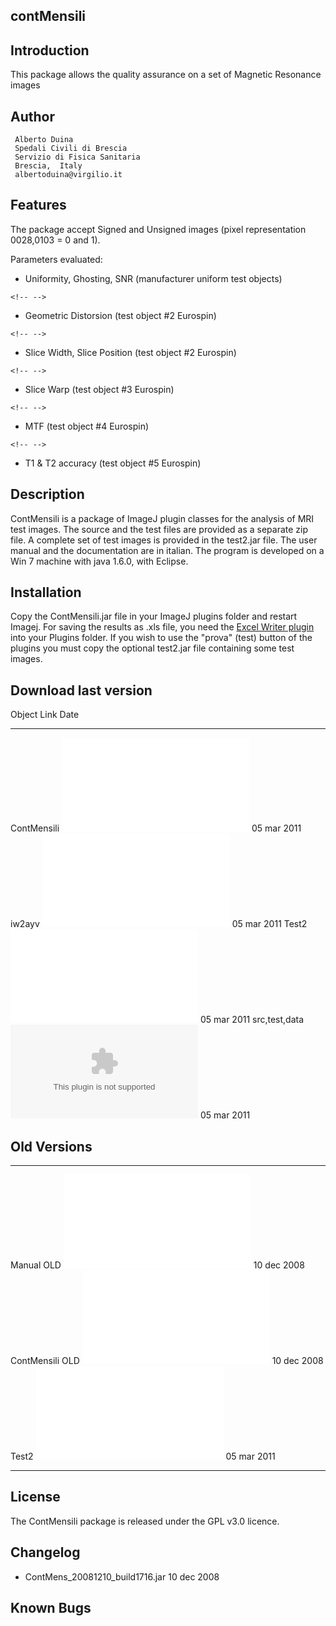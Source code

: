 ## contMensili

## Introduction

This package allows the quality assurance on a set of Magnetic Resonance
images

## Author

     Alberto Duina
     Spedali Civili di Brescia
     Servizio di Fisica Sanitaria
     Brescia,  Italy
     albertoduina@virgilio.it

## Features

The package accept Signed and Unsigned images (pixel representation
0028,0103 = 0 and 1).

Parameters evaluated:

-   Uniformity, Ghosting, SNR (manufacturer uniform test objects)

```{=html}
<!-- -->
```
-   Geometric Distorsion (test object #2 Eurospin)

```{=html}
<!-- -->
```
-   Slice Width, Slice Position (test object #2 Eurospin)

```{=html}
<!-- -->
```
-   Slice Warp (test object #3 Eurospin)

```{=html}
<!-- -->
```
-   MTF (test object #4 Eurospin)

```{=html}
<!-- -->
```
-   T1 & T2 accuracy (test object #5 Eurospin)

## Description

ContMensili is a package of ImageJ plugin classes for the analysis of
MRI test images. The source and the test files are provided as a
separate zip file. A complete set of test images is provided in the
test2.jar file. The user manual and the documentation are in italian.
The program is developed on a Win 7 machine with java 1.6.0, with
Eclipse.

## Installation

Copy the ContMensili.jar file in your ImageJ plugins folder and restart
Imagej. For saving the results as .xls file, you need the [Excel Writer
plugin](http://rsb.info.nih.gov/ij/plugins/excel-writer.html) into your
Plugins folder. If you wish to use the "prova" (test) button of the
plugins you must copy the optional test2.jar file containing some test
images.

## Download last version

  Object          Link                                                             Date
  --------------- ------------------------------------------------------------ -------------
  ContMensili     ![](/plugin/utilities/contmensili/ContMens_b432.jar)          05 mar 2011
  iw2ayv          ![](/plugin/utilities/contmensili/iw2ayv.jar)                 05 mar 2011
  Test2           ![](/plugin/utilities/contmensili/test2.jar)                  05 mar 2011
  src,test,data   ![](/plugin/utilities/contmensili/ContMensSource_b432.zip)    05 mar 2011

## Old Versions

  ----------------- -------------------------------------------------------------------- -------------
  Manual OLD        ![](/plugin/utilities/contmensili/contmensilimanual_rev3.pdf)        10 dec 2008
  ContMensili OLD   ![](/plugin/utilities/contmensili/contmens_20081210_build1716.jar)   10 dec 2008
  Test2             ![](/plugin/utilities/contmensili/test2.jar)                         05 mar 2011
  ----------------- -------------------------------------------------------------------- -------------

## License

The ContMensili package is released under the GPL v3.0 licence.

## Changelog

-   ContMens_20081210_build1716.jar 10 dec 2008

## Known Bugs
